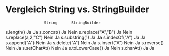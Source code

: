 Vergleich String vs. StringBuilder
==================================
        
                     String      StringBuilder
s.length()           Ja          Ja
s.concat()           Ja          Nein
s.replace("A","B")   Ja          Nein
s.replace(a,2,"C")   Nein        Ja
s.substring(1)       Ja          Ja
s.indexOf("A")       Ja          Ja
s.append("A")        Nein        Ja
s.delete("A")        Nein        Ja
s.insert("A")        Nein        Ja
s.reverse()          Nein        Ja
s.setCharAt()        Nein        Ja
s.toLowerCase()      Ja          Nein
s.charAt()           Ja          Ja